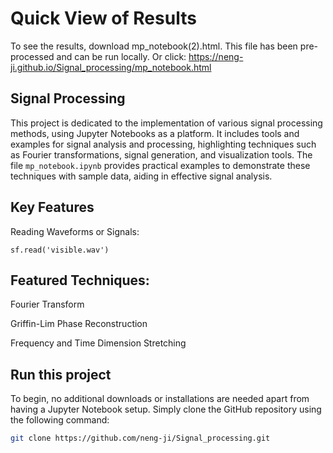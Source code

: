 # Quick View of Results

To see the results, download mp_notebook(2).html. This file has been pre-processed and can be run locally.
Or click: https://neng-ji.github.io/Signal_processing/mp_notebook.html

## Signal Processing


This project is dedicated to the implementation of various signal processing methods, using Jupyter Notebooks as a platform. It includes tools and examples for signal analysis and processing, highlighting techniques such as Fourier transformations, signal generation, and visualization tools. The file `mp_notebook.ipynb` provides practical examples to demonstrate these techniques with sample data, aiding in effective signal analysis.

## Key Features

Reading Waveforms or Signals: 

    sf.read('visible.wav')
 
## Featured Techniques:
Fourier Transform

Griffin-Lim Phase Reconstruction

Frequency and Time Dimension Stretching

## Run this project
To begin, no additional downloads or installations are needed apart from having a Jupyter Notebook setup. Simply clone the GitHub repository using the following command:
```bash
git clone https://github.com/neng-ji/Signal_processing.git
